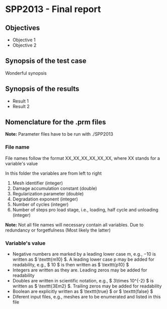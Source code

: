 # SPP2013 - Final report

## Objectives

- Objective 1
- Objective 2

## Synopsis of the test case

Wonderful synopsis

## Synopsis of the results

- Result 1
- Result 2

## Nomenclature for the .prm files

**Note:** Parameter files have to be run with ./SPP2013

### File name

File names follow the format XX_XX_XX_XX_XX_XX, where XX stands for a variable's value

In this folder the variables are from left to right

1. Mesh identifier (integer)
2. Damage accumulation constant (double)
3. Regularization parameter (double)
4. Degradation exponent (integer)
5. Number of cycles (integer)
6. Number of steps pro load stage, i.e., loading, half cycle and unloading (integer)

**Note:** Not all file names will necessary contain all variables. Due to redundancy or forgetfulness (Most likely the latter)

### Variable's value

- Negative numbers are marked by a leading lower case m, e.g., $-10$ is written as $ \texttt{m10} $. A leading lower case p may be added for readability, e.g., $ 10 $ is then written as $ \texttt{p10} $
- Integers are written as they are. Leading zeros may be added for readability
- Doubles are written in scientific notation, e.g., $ 3\times 10^{-2} $ is written as $ \texttt{3Em2} $. Trailing zeros may be added for readability
- Boolean are explicitly written as $ \texttt{true} $ or $ \texttt{false} $
- Diferent input files, e.g., meshes are to be enumerated and listed in
this file

